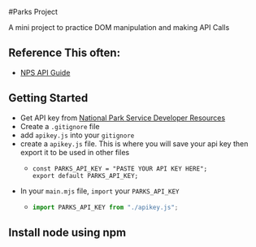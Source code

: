 #Parks Project

A mini project to practice DOM manipulation and making API Calls

## Reference This often:
 - [NPS API Guide](https://www.nps.gov/subjects/developer/guides.htm)

## Getting Started

 - Get API key from [National Park Service Developer Resources](https://www.nps.gov/subjects/developer/get-started.htm)
 - Create a `.gitignore` file
 - add `apikey.js` into your `gitignore`
 - create a `apikey.js` file. This is where you will save your api key 
   then export it to be used in other files
    -  ``` 
       const PARKS_API_KEY = "PASTE YOUR API KEY HERE";
       export default PARKS_API_KEY; 
        ```
 - In your `main.mjs` file, `import` your `PARKS_API_KEY`
   - ```javascript
     import PARKS_API_KEY from "./apikey.js";
      ```
     
 ## Install node using npm